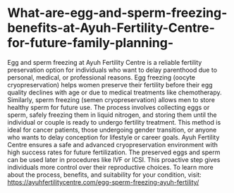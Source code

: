 # What-are-egg-and-sperm-freezing-benefits-at-Ayuh-Fertility-Centre-for-future-family-planning-

Egg and sperm freezing at Ayuh Fertility Centre is a reliable fertility preservation option for individuals who want to delay parenthood due to personal, medical, or professional reasons. Egg freezing (oocyte cryopreservation) helps women preserve their fertility before their egg quality declines with age or due to medical treatments like chemotherapy. Similarly, sperm freezing (semen cryopreservation) allows men to store healthy sperm for future use. The process involves collecting eggs or sperm, safely freezing them in liquid nitrogen, and storing them until the individual or couple is ready to undergo fertility treatment. This method is ideal for cancer patients, those undergoing gender transition, or anyone who wants to delay conception for lifestyle or career goals. Ayuh Fertility Centre ensures a safe and advanced cryopreservation environment with high success rates for future fertilization. The preserved eggs and sperm can be used later in procedures like IVF or ICSI. This proactive step gives individuals more control over their reproductive choices. To learn more about the process, benefits, and suitability for your condition, visit: https://ayuhfertilitycentre.com/egg-sperm-freezing-ayuh-fertility/

